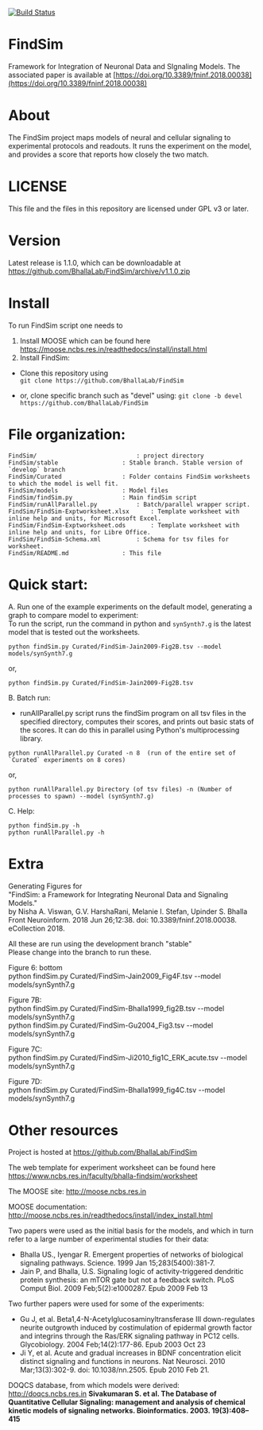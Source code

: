 [![Build Status](https://travis-ci.org/BhallaLab/FindSim.svg?branch=stable)](https://travis-ci.org/BhallaLab/FindSim)

# FindSim

Framework for Integration of Neuronal Data and SIgnaling Models. The associated paper is available 
at [https://doi.org/10.3389/fninf.2018.00038](https://doi.org/10.3389/fninf.2018.00038)

# About

The FindSim project maps models of neural and cellular signaling to 
experimental protocols and readouts. It runs the experiment on the model, and
provides a score that reports how closely the two match.

# LICENSE
This file and the files in this repository are licensed under GPL v3 or later.

# Version

Latest release is 1.1.0, which can be downloadable at
https://github.com/BhallaLab/FindSim/archive/v1.1.0.zip 


# Install 

To run FindSim script one needs to  

1. Install MOOSE which can be found here https://moose.ncbs.res.in/readthedocs/install/install.html  
2. Install FindSim:  
  - Clone this repository using  
     `git clone https://github.com/BhallaLab/FindSim`

  - or, clone specific branch such as "devel" using:
     `git clone -b devel https://github.com/BhallaLab/FindSim`

# File organization:

    FindSim/             				: project directory  
    FindSim/stable					: Stable branch. Stable version of `develop` branch  
    FindSim/Curated					: Folder contains FindSim worksheets to which the model is well fit.
    FindSim/models					: Model files 
    FindSim/findSim.py				: Main findSim script  
    FindSim/runAllParallel.py			: Batch/parallel wrapper script.  
    FindSim/FindSim-Exptworksheet.xlsx		: Template worksheet with inline help and units, for Microsoft Excel.  
    FindSim/FindSim-Exptworksheet.ods		: Template worksheet with inline help and units, for Libre Office.  
    FindSim/FindSim-Schema.xml 			: Schema for tsv files for worksheet.  
    FindSim/README.md				: This file  
						
# Quick start: 

A. Run one of the example experiments on the default model, generating a graph to compare model to experiment:  
To run the script, run the command in python and `synSynth7.g` is the latest model that is tested out the worksheets.  

```
python findSim.py Curated/FindSim-Jain2009-Fig2B.tsv --model models/synSynth7.g  
```
or,

```
python findSim.py Curated/FindSim-Jain2009-Fig2B.tsv  
```

B. Batch run:  

- runAllParallel.py script runs the findSim program on all tsv files in the specified directory, computes their scores, and prints out basic stats of the scores. It can do this in parallel using Python's multiprocessing library.  
	
```
python runAllParallel.py Curated -n 8  (run of the entire set of `Curated` experiments on 8 cores)  
```
or,

```
python runAllParallel.py Directory (of tsv files) -n (Number of processes to spawn) --model (synSynth7.g)  
```

C. Help:  

```
python findSim.py -h  
python runAllParallel.py -h  
```

# Extra

Generating Figures for   
"FindSim: a Framework for Integrating Neuronal Data and Signaling Models."  
by  Nisha A. Viswan, G.V. HarshaRani, Melanie I. Stefan, Upinder S. Bhalla
Front Neuroinform. 2018 Jun 26;12:38. doi: 10.3389/fninf.2018.00038. eCollection 2018.

All these are run using the development branch "stable"  
Please change into the branch to run these.  

Figure 6: bottom  
python findSim.py Curated/FindSim-Jain2009_Fig4F.tsv --model models/synSynth7.g  

Figure 7B:  
python findSim.py Curated/FindSim-Bhalla1999_fig2B.tsv --model models/synSynth7.g  
python findSim.py Curated/FindSim-Gu2004_Fig3.tsv --model models/synSynth7.g  

Figure 7C:  
python findSim.py Curated/FindSim-Ji2010_fig1C_ERK_acute.tsv --model models/synSynth7.g  

Figure 7D:  
python findSim.py Curated/FindSim-Bhalla1999_fig4C.tsv --model models/synSynth7.g  

# Other resources

Project is hosted at https://github.com/BhallaLab/FindSim

The web template for experiment worksheet can be found here https://www.ncbs.res.in/faculty/bhalla-findsim/worksheet  

The MOOSE site: http://moose.ncbs.res.in  

MOOSE documentation: http://moose.ncbs.res.in/readthedocs/install/index_install.html  

Two papers were used as the initial basis for the models, and which in turn
refer to a large number of experimental studies for their data:  

- Bhalla US., Iyengar R. Emergent properties of networks of biological signaling pathways. Science. 1999 Jan 15;283(5400):381-7.  
- Jain P, and Bhalla, U.S. Signaling logic of activity-triggered dendritic protein synthesis: an mTOR gate but not a feedback switch. PLoS Comput Biol. 2009 Feb;5(2):e1000287. Epub 2009 Feb 13  

Two further papers were used for some of the experiments:  

- Gu J, et al. Beta1,4-N-Acetylglucosaminyltransferase III down-regulates neurite outgrowth induced by costimulation of epidermal growth factor and integrins through the Ras/ERK signaling pathway in PC12 cells. Glycobiology. 2004 Feb;14(2):177-86. Epub 2003 Oct 23  
- Ji Y, et al. Acute and gradual increases in BDNF concentration elicit distinct signaling and functions in neurons. Nat Neurosci. 2010 Mar;13(3):302-9. doi: 10.1038/nn.2505. Epub 2010 Feb 21.  

DOQCS database, from which models were derived: http://doqcs.ncbs.res.in
__Sivakumaran S. et al. The Database of Quantitative Cellular Signaling:
management and analysis of chemical kinetic models of signaling networks.
Bioinformatics. 2003. 19(3):408–415__
